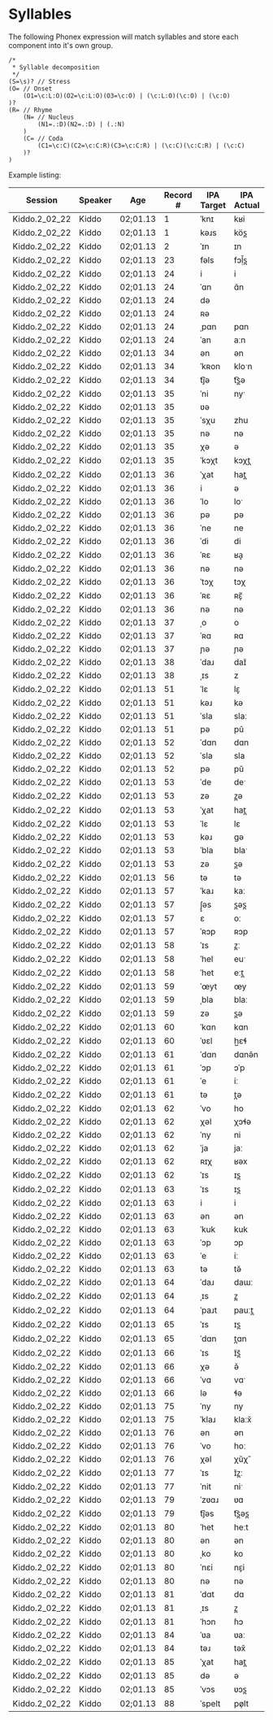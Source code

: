 # Syllables

The following Phonex expression will match syllables and store each component into it's own group.

```
/*
 * Syllable decomposition
 */
(S=\s)? // Stress
(O= // Onset
	(O1=\c:L:O)(O2=\c:L:O)(O3=\c:O) | (\c:L:O)(\c:O) | (\c:O)
)?
(R= // Rhyme
	(N= // Nucleus
		(N1=.:D)(N2=.:D) | (.:N)
	)
	(C= // Coda
		(C1=\c:C)(C2=\c:C:R)(C3=\c:C:R) | (\c:C)(\c:C:R) | (\c:C)
	)?
)
```

Example listing:

| Session | Speaker | Age | Record # | IPA Target | IPA Actual | Alignment | S | O | O1 | O2 | O3 | R | N | N1 | N2 | C | C1 | C2 | C3 |
| --- | --- | --- | --- | --- | --- | --- | --- | --- | --- | --- | --- | --- | --- | --- | --- | --- | --- | --- | --- |
| Kiddo.2_02_22 | Kiddo | 02;01.13 | 1 | ˈknɪ | kʁi | k↔k,n↔ʁ,ɪ↔i | ˈ | kn | k | n |  | ɪ | ɪ | ɪ |  |  |  |  |  |
| Kiddo.2_02_22 | Kiddo | 02;01.13 | 1 | kəɹs | kös̪ | k↔k,ə↔ö,ɹ↔∅,s↔s̪ |  | k | k |  |  | əɹs | ə | ə |  | ɹs | ɹ | s |  |
| Kiddo.2_02_22 | Kiddo | 02;01.13 | 2 | ˈɪn | ɪn | ɪ↔ɪ,n↔n | ˈ |  |  |  |  | ɪn | ɪ | ɪ |  | n | n |  |  |
| Kiddo.2_02_22 | Kiddo | 02;01.13 | 23 | fəls | fɔḷ̆s̪ | f↔f,ə↔ɔ,l↔ḷ̆,s↔s̪ |  | f | f |  |  | əls | ə | ə |  | ls | l | s |  |
| Kiddo.2_02_22 | Kiddo | 02;01.13 | 24 | i | i | i↔i |  |  |  |  |  | i | i | i |  |  |  |  |  |
| Kiddo.2_02_22 | Kiddo | 02;01.13 | 24 | ˈɑn | ɑ̃n | ɑ↔ɑ̃,n↔n | ˈ |  |  |  |  | ɑn | ɑ | ɑ |  | n | n |  |  |
| Kiddo.2_02_22 | Kiddo | 02;01.13 | 24 | də |  | d↔∅,ə↔∅ |  | d | d |  |  | ə | ə | ə |  |  |  |  |  |
| Kiddo.2_02_22 | Kiddo | 02;01.13 | 24 | ʀə |  | ʀ↔∅,ə↔∅ |  | ʀ | ʀ |  |  | ə | ə | ə |  |  |  |  |  |
| Kiddo.2_02_22 | Kiddo | 02;01.13 | 24 | ˌpɑn | pɑn | p↔p,ɑ↔ɑ,n↔n | ˌ | p | p |  |  | ɑn | ɑ | ɑ |  | n | n |  |  |
| Kiddo.2_02_22 | Kiddo | 02;01.13 | 24 | ˈan | aːn | a↔aː,n↔n | ˈ |  |  |  |  | an | a | a |  | n | n |  |  |
| Kiddo.2_02_22 | Kiddo | 02;01.13 | 34 | ən | ən | ə↔ə,n↔n |  |  |  |  |  | ən | ə | ə |  | n | n |  |  |
| Kiddo.2_02_22 | Kiddo | 02;01.13 | 34 | ˈkʀon | kloˑn | k↔k,ʀ↔l,o↔oˑ,n↔n | ˈ | kʀ | k | ʀ |  | on | o | o |  | n | n |  |  |
| Kiddo.2_02_22 | Kiddo | 02;01.13 | 34 | t͡jə | t͡s̪ə | t͡j↔t͡s̪,ə↔ə |  | t͡j | t͡j |  |  | ə | ə | ə |  |  |  |  |  |
| Kiddo.2_02_22 | Kiddo | 02;01.13 | 35 | ˈni | nyˑ | n↔n,i↔yˑ | ˈ | n | n |  |  | i | i | i |  |  |  |  |  |
| Kiddo.2_02_22 | Kiddo | 02;01.13 | 35 | ʋə |  | ʋ↔∅,ə↔∅ |  | ʋ | ʋ |  |  | ə | ə | ə |  |  |  |  |  |
| Kiddo.2_02_22 | Kiddo | 02;01.13 | 35 | ˈsχu | zhu | s↔z,χ↔h,u↔u | ˈ | sχ | s | χ |  | u | u | u |  |  |  |  |  |
| Kiddo.2_02_22 | Kiddo | 02;01.13 | 35 | nə | nə | n↔n,ə↔ə |  | n | n |  |  | ə | ə | ə |  |  |  |  |  |
| Kiddo.2_02_22 | Kiddo | 02;01.13 | 35 | χə | ə | χ↔∅,ə↔ə |  | χ | χ |  |  | ə | ə | ə |  |  |  |  |  |
| Kiddo.2_02_22 | Kiddo | 02;01.13 | 35 | ˈkɔχt | kɔχt̪ | k↔k,ɔ↔ɔ,χ↔χ,t↔t̪ | ˈ | k | k |  |  | ɔχt | ɔ | ɔ |  | χt | χ | t |  |
| Kiddo.2_02_22 | Kiddo | 02;01.13 | 36 | ˈχat | hat̪ | χ↔h,a↔a,t↔t̪ | ˈ | χ | χ |  |  | at | a | a |  | t | t |  |  |
| Kiddo.2_02_22 | Kiddo | 02;01.13 | 36 | i | ə | i↔ə |  |  |  |  |  | i | i | i |  |  |  |  |  |
| Kiddo.2_02_22 | Kiddo | 02;01.13 | 36 | ˈlo | loˑ | l↔l,o↔oˑ | ˈ | l | l |  |  | o | o | o |  |  |  |  |  |
| Kiddo.2_02_22 | Kiddo | 02;01.13 | 36 | pə | pə | p↔p,ə↔ə |  | p | p |  |  | ə | ə | ə |  |  |  |  |  |
| Kiddo.2_02_22 | Kiddo | 02;01.13 | 36 | ˈne | ne | n↔n,e↔e | ˈ | n | n |  |  | e | e | e |  |  |  |  |  |
| Kiddo.2_02_22 | Kiddo | 02;01.13 | 36 | ˈdi | di | d↔d,i↔i | ˈ | d | d |  |  | i | i | i |  |  |  |  |  |
| Kiddo.2_02_22 | Kiddo | 02;01.13 | 36 | ˈʀɛ | ʁa̝ | ʀ↔ʁ,ɛ↔a̝ | ˈ | ʀ | ʀ |  |  | ɛ | ɛ | ɛ |  |  |  |  |  |
| Kiddo.2_02_22 | Kiddo | 02;01.13 | 36 | nə | nə | n↔n,ə↔ə |  | n | n |  |  | ə | ə | ə |  |  |  |  |  |
| Kiddo.2_02_22 | Kiddo | 02;01.13 | 36 | ˈtɔχ | tɔχ | t↔t,ɔ↔ɔ,χ↔χ | ˈ | t | t |  |  | ɔχ | ɔ | ɔ |  | χ | χ |  |  |
| Kiddo.2_02_22 | Kiddo | 02;01.13 | 36 | ˈʀɛ | ʀɛ̞̃ | ʀ↔ʀ,ɛ↔ɛ̞̃ | ˈ | ʀ | ʀ |  |  | ɛ | ɛ | ɛ |  |  |  |  |  |
| Kiddo.2_02_22 | Kiddo | 02;01.13 | 36 | nə | nə | n↔n,ə↔ə |  | n | n |  |  | ə | ə | ə |  |  |  |  |  |
| Kiddo.2_02_22 | Kiddo | 02;01.13 | 37 | ˌo | o | o↔o | ˌ |  |  |  |  | o | o | o |  |  |  |  |  |
| Kiddo.2_02_22 | Kiddo | 02;01.13 | 37 | ˈʀɑ | ʀɑ | ʀ↔ʀ,ɑ↔ɑ | ˈ | ʀ | ʀ |  |  | ɑ | ɑ | ɑ |  |  |  |  |  |
| Kiddo.2_02_22 | Kiddo | 02;01.13 | 37 | ɲə | ɲə | ɲ↔ɲ,ə↔ə |  | ɲ | ɲ |  |  | ə | ə | ə |  |  |  |  |  |
| Kiddo.2_02_22 | Kiddo | 02;01.13 | 38 | ˈdaɹ | daɪ̆ | d↔d,a↔a,∅↔ɪ̆,ɹ↔∅ | ˈ | d | d |  |  | aɹ | a | a |  | ɹ | ɹ |  |  |
| Kiddo.2_02_22 | Kiddo | 02;01.13 | 38 | ˌɪs | z | ɪ↔∅,s↔z | ˌ |  |  |  |  | ɪs | ɪ | ɪ |  | s | s |  |  |
| Kiddo.2_02_22 | Kiddo | 02;01.13 | 51 | ˈlɛ | lɛ̞ | l↔l,ɛ↔ɛ̞ | ˈ | l | l |  |  | ɛ | ɛ | ɛ |  |  |  |  |  |
| Kiddo.2_02_22 | Kiddo | 02;01.13 | 51 | kəɹ | kə | k↔k,ə↔ə,ɹ↔∅ |  | k | k |  |  | əɹ | ə | ə |  | ɹ | ɹ |  |  |
| Kiddo.2_02_22 | Kiddo | 02;01.13 | 51 | ˈsla | slaː | s↔s,l↔l,a↔aː | ˈ | sl | s | l |  | a | a | a |  |  |  |  |  |
| Kiddo.2_02_22 | Kiddo | 02;01.13 | 51 | pə | pŭ | p↔p,ə↔ŭ |  | p | p |  |  | ə | ə | ə |  |  |  |  |  |
| Kiddo.2_02_22 | Kiddo | 02;01.13 | 52 | ˈdɑn | dɑn | d↔d,ɑ↔ɑ,n↔n | ˈ | d | d |  |  | ɑn | ɑ | ɑ |  | n | n |  |  |
| Kiddo.2_02_22 | Kiddo | 02;01.13 | 52 | ˈsla | sla | s↔s,l↔l,a↔a | ˈ | sl | s | l |  | a | a | a |  |  |  |  |  |
| Kiddo.2_02_22 | Kiddo | 02;01.13 | 52 | pə | pŭ | p↔p,ə↔ŭ |  | p | p |  |  | ə | ə | ə |  |  |  |  |  |
| Kiddo.2_02_22 | Kiddo | 02;01.13 | 53 | ˈde | deˑ | d↔d,e↔eˑ | ˈ | d | d |  |  | e | e | e |  |  |  |  |  |
| Kiddo.2_02_22 | Kiddo | 02;01.13 | 53 | zə | z̪ə | z↔z̪,ə↔ə |  | z | z |  |  | ə | ə | ə |  |  |  |  |  |
| Kiddo.2_02_22 | Kiddo | 02;01.13 | 53 | ˈχat | hat̪ | χ↔h,a↔a,t↔t̪ | ˈ | χ | χ |  |  | at | a | a |  | t | t |  |  |
| Kiddo.2_02_22 | Kiddo | 02;01.13 | 53 | ˈlɛ | lɛ | l↔l,ɛ↔ɛ | ˈ | l | l |  |  | ɛ | ɛ | ɛ |  |  |  |  |  |
| Kiddo.2_02_22 | Kiddo | 02;01.13 | 53 | kəɹ | ɡə | k↔ɡ,ə↔ə,ɹ↔∅ |  | k | k |  |  | əɹ | ə | ə |  | ɹ | ɹ |  |  |
| Kiddo.2_02_22 | Kiddo | 02;01.13 | 53 | ˈbla | blaˑ | b↔b,l↔l,a↔aˑ | ˈ | bl | b | l |  | a | a | a |  |  |  |  |  |
| Kiddo.2_02_22 | Kiddo | 02;01.13 | 53 | zə | s̪ə | z↔s̪,ə↔ə |  | z | z |  |  | ə | ə | ə |  |  |  |  |  |
| Kiddo.2_02_22 | Kiddo | 02;01.13 | 56 | tə | tə | t↔t,ə↔ə |  | t | t |  |  | ə | ə | ə |  |  |  |  |  |
| Kiddo.2_02_22 | Kiddo | 02;01.13 | 57 | ˈkaɹ | kaː | k↔k,a↔aː,ɹ↔∅ | ˈ | k | k |  |  | aɹ | a | a |  | ɹ | ɹ |  |  |
| Kiddo.2_02_22 | Kiddo | 02;01.13 | 57 | ʃ̟əs | s̪əs̪ | ʃ̟↔s̪,ə↔ə,s↔s̪ |  | ʃ̟ | ʃ̟ |  |  | əs | ə | ə |  | s | s |  |  |
| Kiddo.2_02_22 | Kiddo | 02;01.13 | 57 | ɛ | oː | ɛ↔oː |  |  |  |  |  | ɛ | ɛ | ɛ |  |  |  |  |  |
| Kiddo.2_02_22 | Kiddo | 02;01.13 | 57 | ˈʀɔp | ʀɔp | ʀ↔ʀ,ɔ↔ɔ,p↔p | ˈ | ʀ | ʀ |  |  | ɔp | ɔ | ɔ |  | p | p |  |  |
| Kiddo.2_02_22 | Kiddo | 02;01.13 | 58 | ˈɪs | z̪ː | ɪ↔∅,s↔z̪ː | ˈ |  |  |  |  | ɪs | ɪ | ɪ |  | s | s |  |  |
| Kiddo.2_02_22 | Kiddo | 02;01.13 | 58 | ˈhel | euˑ | h↔∅,e↔e,∅↔uˑ,l↔∅ | ˈ | h | h |  |  | el | e | e |  | l | l |  |  |
| Kiddo.2_02_22 | Kiddo | 02;01.13 | 58 | ˈhet | eːt̪ | h↔∅,e↔eː,t↔t̪ | ˈ | h | h |  |  | et | e | e |  | t | t |  |  |
| Kiddo.2_02_22 | Kiddo | 02;01.13 | 59 | ˈœyt | œy | œ↔œ,y↔y,t↔∅ | ˈ |  |  |  |  | œyt | œy | œ | y | t | t |  |  |
| Kiddo.2_02_22 | Kiddo | 02;01.13 | 59 | ˌbla | blaː | b↔b,l↔l,a↔aː | ˌ | bl | b | l |  | a | a | a |  |  |  |  |  |
| Kiddo.2_02_22 | Kiddo | 02;01.13 | 59 | zə | s̪ə | z↔s̪,ə↔ə |  | z | z |  |  | ə | ə | ə |  |  |  |  |  |
| Kiddo.2_02_22 | Kiddo | 02;01.13 | 60 | ˈkɑn | kɑn | k↔k,ɑ↔ɑ,n↔n | ˈ | k | k |  |  | ɑn | ɑ | ɑ |  | n | n |  |  |
| Kiddo.2_02_22 | Kiddo | 02;01.13 | 60 | ˈʋɛl | h̺ɛɬ | ʋ↔h̺,ɛ↔ɛ,l↔ɬ | ˈ | ʋ | ʋ |  |  | ɛl | ɛ | ɛ |  | l | l |  |  |
| Kiddo.2_02_22 | Kiddo | 02;01.13 | 61 | ˈdɑn | dɑnə̃n | d↔d,ɑ↔ɑ,∅↔n,∅↔ə̃,n↔n | ˈ | d | d |  |  | ɑn | ɑ | ɑ |  | n | n |  |  |
| Kiddo.2_02_22 | Kiddo | 02;01.13 | 61 | ˈɔp | ɔˈp | ɔ↔ɔ,p↔p | ˈ |  |  |  |  | ɔp | ɔ | ɔ |  | p | p |  |  |
| Kiddo.2_02_22 | Kiddo | 02;01.13 | 61 | ˈe | iː | e↔iː | ˈ |  |  |  |  | e | e | e |  |  |  |  |  |
| Kiddo.2_02_22 | Kiddo | 02;01.13 | 61 | tə | t̪ə | t↔t̪,ə↔ə |  | t | t |  |  | ə | ə | ə |  |  |  |  |  |
| Kiddo.2_02_22 | Kiddo | 02;01.13 | 62 | ˈvo | ho | v↔h,o↔o | ˈ | v | v |  |  | o | o | o |  |  |  |  |  |
| Kiddo.2_02_22 | Kiddo | 02;01.13 | 62 | χəl | χɔɬə | χ↔χ,∅↔ɔ,∅↔ɬ,ə↔ə,l↔∅ |  | χ | χ |  |  | əl | ə | ə |  | l | l |  |  |
| Kiddo.2_02_22 | Kiddo | 02;01.13 | 62 | ˈny | ni | n↔n,y↔i | ˈ | n | n |  |  | y | y | y |  |  |  |  |  |
| Kiddo.2_02_22 | Kiddo | 02;01.13 | 62 | ˈja | jaː | j↔j,a↔aː | ˈ | j | j |  |  | a | a | a |  |  |  |  |  |
| Kiddo.2_02_22 | Kiddo | 02;01.13 | 62 | ʀɪχ | ʁəx | ʀ↔ʁ,ɪ↔ə,χ↔x |  | ʀ | ʀ |  |  | ɪχ | ɪ | ɪ |  | χ | χ |  |  |
| Kiddo.2_02_22 | Kiddo | 02;01.13 | 62 | ˈɪs | ɪs̪ | ɪ↔ɪ,s↔s̪ | ˈ |  |  |  |  | ɪs | ɪ | ɪ |  | s | s |  |  |
| Kiddo.2_02_22 | Kiddo | 02;01.13 | 63 | ˈɪs | ɪs̪ | ɪ↔ɪ,s↔s̪ | ˈ |  |  |  |  | ɪs | ɪ | ɪ |  | s | s |  |  |
| Kiddo.2_02_22 | Kiddo | 02;01.13 | 63 | i | i | i↔i |  |  |  |  |  | i | i | i |  |  |  |  |  |
| Kiddo.2_02_22 | Kiddo | 02;01.13 | 63 | ən | ən | ə↔ə,n↔n |  |  |  |  |  | ən | ə | ə |  | n | n |  |  |
| Kiddo.2_02_22 | Kiddo | 02;01.13 | 63 | ˈkuk | kuk | k↔k,u↔u,k↔k | ˈ | k | k |  |  | uk | u | u |  | k | k |  |  |
| Kiddo.2_02_22 | Kiddo | 02;01.13 | 63 | ˈɔp | ɔp | ɔ↔ɔ,p↔p | ˈ |  |  |  |  | ɔp | ɔ | ɔ |  | p | p |  |  |
| Kiddo.2_02_22 | Kiddo | 02;01.13 | 63 | ˈe | iː | e↔iː | ˈ |  |  |  |  | e | e | e |  |  |  |  |  |
| Kiddo.2_02_22 | Kiddo | 02;01.13 | 63 | tə | tə̆ | t↔t,ə↔ə̆ |  | t | t |  |  | ə | ə | ə |  |  |  |  |  |
| Kiddo.2_02_22 | Kiddo | 02;01.13 | 64 | ˈdaɹ | daɯː | d↔d,a↔a,∅↔ɯː,ɹ↔∅ | ˈ | d | d |  |  | aɹ | a | a |  | ɹ | ɹ |  |  |
| Kiddo.2_02_22 | Kiddo | 02;01.13 | 64 | ˌɪs | z̪ | ɪ↔∅,s↔z̪ | ˌ |  |  |  |  | ɪs | ɪ | ɪ |  | s | s |  |  |
| Kiddo.2_02_22 | Kiddo | 02;01.13 | 64 | ˈpaɹt | pauːt̪ | p↔p,a↔a,∅↔uː,ɹ↔∅,t↔t̪ | ˈ | p | p |  |  | aɹt | a | a |  | ɹt | ɹ | t |  |
| Kiddo.2_02_22 | Kiddo | 02;01.13 | 65 | ˈɪs | ɪs̪ | ɪ↔ɪ,s↔s̪ | ˈ |  |  |  |  | ɪs | ɪ | ɪ |  | s | s |  |  |
| Kiddo.2_02_22 | Kiddo | 02;01.13 | 65 | ˈdɑn | t̪ɑn | d↔t̪,ɑ↔ɑ,n↔n | ˈ | d | d |  |  | ɑn | ɑ | ɑ |  | n | n |  |  |
| Kiddo.2_02_22 | Kiddo | 02;01.13 | 66 | ˈɪs | ɪ̆s̪̆ | ɪ↔ɪ̆,s↔s̪̆ | ˈ |  |  |  |  | ɪs | ɪ | ɪ |  | s | s |  |  |
| Kiddo.2_02_22 | Kiddo | 02;01.13 | 66 | χə | ə̆ | χ↔∅,ə↔ə̆ |  | χ | χ |  |  | ə | ə | ə |  |  |  |  |  |
| Kiddo.2_02_22 | Kiddo | 02;01.13 | 66 | ˈvɑ | vɑˑ | v↔v,ɑ↔ɑˑ | ˈ | v | v |  |  | ɑ | ɑ | ɑ |  |  |  |  |  |
| Kiddo.2_02_22 | Kiddo | 02;01.13 | 66 | lə | ɬə | l↔ɬ,ə↔ə |  | l | l |  |  | ə | ə | ə |  |  |  |  |  |
| Kiddo.2_02_22 | Kiddo | 02;01.13 | 75 | ˈny | ny | n↔n,y↔y | ˈ | n | n |  |  | y | y | y |  |  |  |  |  |
| Kiddo.2_02_22 | Kiddo | 02;01.13 | 75 | ˈklaɹ | klaːx̆ | k↔k,l↔l,a↔aː,ɹ↔x̆ | ˈ | kl | k | l |  | aɹ | a | a |  | ɹ | ɹ |  |  |
| Kiddo.2_02_22 | Kiddo | 02;01.13 | 76 | ən | ən | ə↔ə,n↔n |  |  |  |  |  | ən | ə | ə |  | n | n |  |  |
| Kiddo.2_02_22 | Kiddo | 02;01.13 | 76 | ˈvo | hoː | v↔h,o↔oː | ˈ | v | v |  |  | o | o | o |  |  |  |  |  |
| Kiddo.2_02_22 | Kiddo | 02;01.13 | 76 | χəl | χŭχ̆ | χ↔χ,ə↔ŭ,l↔χ̆ |  | χ | χ |  |  | əl | ə | ə |  | l | l |  |  |
| Kiddo.2_02_22 | Kiddo | 02;01.13 | 77 | ˈɪs | ɪ̆z̪ː | ɪ↔ɪ̆,s↔z̪ː | ˈ |  |  |  |  | ɪs | ɪ | ɪ |  | s | s |  |  |
| Kiddo.2_02_22 | Kiddo | 02;01.13 | 77 | ˈnit | niˑ | n↔n,i↔iˑ,t↔∅ | ˈ | n | n |  |  | it | i | i |  | t | t |  |  |
| Kiddo.2_02_22 | Kiddo | 02;01.13 | 79 | ˈzʋɑɹ | ʋɑ | z↔∅,ʋ↔ʋ,ɑ↔ɑ,ɹ↔∅ | ˈ | zʋ | z | ʋ |  | ɑɹ | ɑ | ɑ |  | ɹ | ɹ |  |  |
| Kiddo.2_02_22 | Kiddo | 02;01.13 | 79 | t͡jəs | t͡s̪əs̪ | t͡j↔t͡s̪,ə↔ə,s↔s̪ |  | t͡j | t͡j |  |  | əs | ə | ə |  | s | s |  |  |
| Kiddo.2_02_22 | Kiddo | 02;01.13 | 80 | ˈhet | heːt | h↔h,e↔eː,t↔t | ˈ | h | h |  |  | et | e | e |  | t | t |  |  |
| Kiddo.2_02_22 | Kiddo | 02;01.13 | 80 | ən | ən | ə↔ə,n↔n |  |  |  |  |  | ən | ə | ə |  | n | n |  |  |
| Kiddo.2_02_22 | Kiddo | 02;01.13 | 80 | ˌko | ko | k↔k,o↔o | ˌ | k | k |  |  | o | o | o |  |  |  |  |  |
| Kiddo.2_02_22 | Kiddo | 02;01.13 | 80 | ˈnɛi | nɛ̞i | n↔n,ɛ↔ɛ̞,i↔i | ˈ | n | n |  |  | ɛi | ɛi | ɛ | i |  |  |  |  |
| Kiddo.2_02_22 | Kiddo | 02;01.13 | 80 | nə | nə | n↔n,ə↔ə |  | n | n |  |  | ə | ə | ə |  |  |  |  |  |
| Kiddo.2_02_22 | Kiddo | 02;01.13 | 81 | ˈdɑt | dɑ | d↔d,ɑ↔ɑ,t↔∅ | ˈ | d | d |  |  | ɑt | ɑ | ɑ |  | t | t |  |  |
| Kiddo.2_02_22 | Kiddo | 02;01.13 | 81 | ˌɪs | z̪ | ɪ↔∅,s↔z̪ | ˌ |  |  |  |  | ɪs | ɪ | ɪ |  | s | s |  |  |
| Kiddo.2_02_22 | Kiddo | 02;01.13 | 81 | ˈhɔn | ɦɔ | h↔ɦ,ɔ↔ɔ,n↔∅ | ˈ | h | h |  |  | ɔn | ɔ | ɔ |  | n | n |  |  |
| Kiddo.2_02_22 | Kiddo | 02;01.13 | 84 | ˈʋa | ʋaː | ʋ↔ʋ,a↔aː | ˈ | ʋ | ʋ |  |  | a | a | a |  |  |  |  |  |
| Kiddo.2_02_22 | Kiddo | 02;01.13 | 84 | təɹ | təx̆ | t↔t,ə↔ə,ɹ↔x̆ |  | t | t |  |  | əɹ | ə | ə |  | ɹ | ɹ |  |  |
| Kiddo.2_02_22 | Kiddo | 02;01.13 | 85 | ˈχat | hat̪ | χ↔h,a↔a,t↔t̪ | ˈ | χ | χ |  |  | at | a | a |  | t | t |  |  |
| Kiddo.2_02_22 | Kiddo | 02;01.13 | 85 | də | ə | d↔∅,ə↔ə |  | d | d |  |  | ə | ə | ə |  |  |  |  |  |
| Kiddo.2_02_22 | Kiddo | 02;01.13 | 85 | ˈvɔs | ʋɔs̪ | v↔ʋ,ɔ↔ɔ,s↔s̪ | ˈ | v | v |  |  | ɔs | ɔ | ɔ |  | s | s |  |  |
| Kiddo.2_02_22 | Kiddo | 02;01.13 | 88 | ˈspelt | pø̹lt | s↔∅,p↔p,e↔ø̹,l↔l,t↔t | ˈ | sp | s | p |  | elt | e | e |  | lt | l | t |  |
